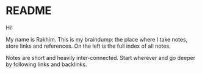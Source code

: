 # README

Hi!

My name is Rakhim. This is my braindump: the place where I take notes, store links and references. On the left is the full index of all notes.

Notes are short and heavily inter-connected. Start wherever and go deeper by following links and backlinks.